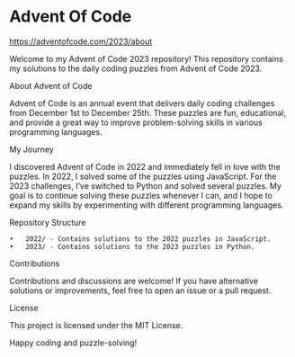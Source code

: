 # Advent Of Code
https://adventofcode.com/2023/about

Welcome to my Advent of Code 2023 repository! This repository contains my solutions to the daily coding puzzles from Advent of Code 2023.

About Advent of Code

Advent of Code is an annual event that delivers daily coding challenges from December 1st to December 25th. These puzzles are fun, educational, and provide a great way to improve problem-solving skills in various programming languages.

My Journey

I discovered Advent of Code in 2022 and immediately fell in love with the puzzles. In 2022, I solved some of the puzzles using JavaScript. For the 2023 challenges, I’ve switched to Python and solved several puzzles. My goal is to continue solving these puzzles whenever I can, and I hope to expand my skills by experimenting with different programming languages.

Repository Structure

	•	2022/ - Contains solutions to the 2022 puzzles in JavaScript.
	•	2023/ - Contains solutions to the 2023 puzzles in Python.

Contributions

Contributions and discussions are welcome! If you have alternative solutions or improvements, feel free to open an issue or a pull request.

License

This project is licensed under the MIT License.

Happy coding and puzzle-solving!
